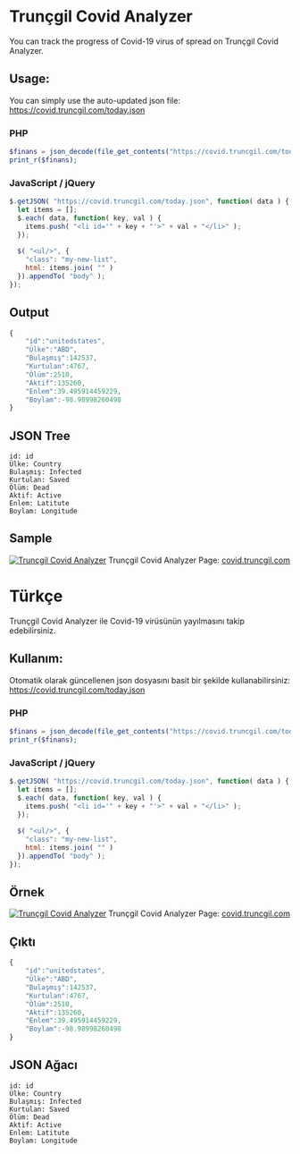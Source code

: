 # Trunçgil Covid Analyzer

You can track the progress of Covid-19 virus of spread on Trunçgil Covid Analyzer. 

## Usage:

You can simply use the auto-updated json file: https://covid.truncgil.com/today.json

### PHP
```php
$finans = json_decode(file_get_contents("https://covid.truncgil.com/today.json"),true);
print_r($finans);
```

### JavaScript / jQuery
```javascript
$.getJSON( "https://covid.truncgil.com/today.json", function( data ) {
  let items = [];
  $.each( data, function( key, val ) {
    items.push( "<li id='" + key + "'>" + val + "</li>" );
  });
 
  $( "<ul/>", {
    "class": "my-new-list",
    html: items.join( "" )
  }).appendTo( "body" );
});
```

## Output
```javascript
{
    "id":"unitedstates",
    "Ülke":"ABD",
    "Bulaşmış":142537,
    "Kurtulan":4767,
    "Ölüm":2510,
    "Aktif":135260,
    "Enlem":39.495914459229,
    "Boylam":-98.98998260498
}
```
## JSON Tree
```
id: id
Ülke: Country
Bulaşmış: Infected
Kurtulan: Saved
Ölüm: Dead
Aktif: Active
Enlem: Latitute
Boylam: Longitude
```

## Sample
[![Trunçgil Covid Analyzer](https://truncgil.com/covid-analizer.png)](https://covid.truncgil.com/)
Trunçgil Covid Analyzer Page: [covid.truncgil.com](https://covid.truncgil.com/)


# Türkçe

Trunçgil Covid Analyzer ile Covid-19 virüsünün yayılmasını takip edebilirsiniz.

## Kullanım:

Otomatik olarak güncellenen json dosyasını basit bir şekilde kullanabilirsiniz: https://covid.truncgil.com/today.json

### PHP
```php
$finans = json_decode(file_get_contents("https://covid.truncgil.com/today.json"),true);
print_r($finans);
```

### JavaScript / jQuery
```javascript
$.getJSON( "https://covid.truncgil.com/today.json", function( data ) {
  let items = [];
  $.each( data, function( key, val ) {
    items.push( "<li id='" + key + "'>" + val + "</li>" );
  });
 
  $( "<ul/>", {
    "class": "my-new-list",
    html: items.join( "" )
  }).appendTo( "body" );
});
```

## Örnek
[![Trunçgil Covid Analyzer](https://truncgil.com/covid-analizer.png)](https://covid.truncgil.com/)
Trunçgil Covid Analyzer Page: [covid.truncgil.com](https://covid.truncgil.com/)

## Çıktı
```javascript
{
    "id":"unitedstates",
    "Ülke":"ABD",
    "Bulaşmış":142537,
    "Kurtulan":4767,
    "Ölüm":2510,
    "Aktif":135260,
    "Enlem":39.495914459229,
    "Boylam":-98.98998260498
}
```
## JSON Ağacı
```
id: id
Ülke: Country
Bulaşmış: Infected
Kurtulan: Saved
Ölüm: Dead
Aktif: Active
Enlem: Latitute
Boylam: Longitude
```
